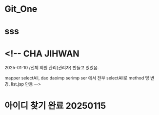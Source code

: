 # Git_One
# sss


# <!-- CHA JIHWAN
2025-01-10
/전체 회원 관리(관리자) 만들고 있었음.

mapper selectAll,  dao daoimp serimp ser 에서 전부 selectAll로 method 명 변경, list.jsp 만듦
-->
# 아이디 찾기 완료 20250115
